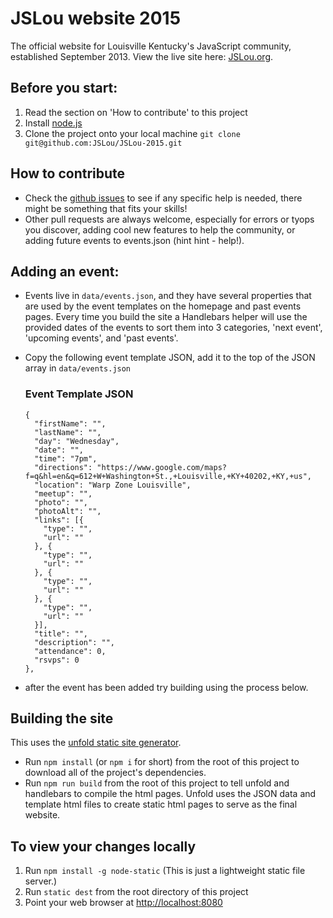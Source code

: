 # JSLou website 2015

The official website for Louisville Kentucky's JavaScript community, established September 2013.
View the live site here: [JSLou.org](http://jslou.org).

## Before you start:

1. Read the section on 'How to contribute' to this project
2. Install [node.js](http://nodejs.org/)
3. Clone the project onto your local machine `git clone git@github.com:JSLou/JSLou-2015.git`

## How to contribute

* Check the [github issues](https://github.com/JSLou/JSLou-2015/issues) to see if any specific help is needed, there might be something that fits your skills!
* Other pull requests are always welcome, especially for errors or tyops you discover, adding cool new features to help the community, or adding future events to events.json (hint hint - help!).


## Adding an event:

* Events live in `data/events.json`, and they have several properties that are used by the event templates on the homepage and past events pages.
Every time you build the site a Handlebars helper will use the provided dates of the events to sort them into 3 categories, 'next event', 'upcoming events', and 'past events'.
* Copy the following event template JSON, add it to the top of the JSON array in `data/events.json`

  ### Event Template JSON
  ```
  {
    "firstName": "",
    "lastName": "",
    "day": "Wednesday",
    "date": "",
    "time": "7pm",
    "directions": "https://www.google.com/maps?f=q&hl=en&q=612+W+Washington+St.,+Louisville,+KY+40202,+KY,+us",
    "location": "Warp Zone Louisville",
    "meetup": "",
    "photo": "",
    "photoAlt": "",
    "links": [{
      "type": "",
      "url": ""
    }, {
      "type": "",
      "url": ""
    }, {
      "type": "",
      "url": ""
    }, {
      "type": "",
      "url": ""
    }],
    "title": "",
    "description": "",
    "attendance": 0,
    "rsvps": 0
  },
  ```
* after the event has been added try building using the process below.


## Building the site

This uses the [unfold static site generator](https://github.com/ericlathrop/unfold).
  * Run `npm install` (or `npm i` for short) from the root of this project to download all of the project's dependencies.
  * Run `npm run build` from the root of this project to tell unfold and handlebars to compile the html pages. Unfold uses the JSON data and template html files to create static html pages to serve as the final website.


## To view your changes locally

 1. Run `npm install -g node-static` (This is just a lightweight static file server.)
 2. Run `static dest` from the root directory of this project
 3. Point your web browser at [http://localhost:8080](http://localhost:8080)


